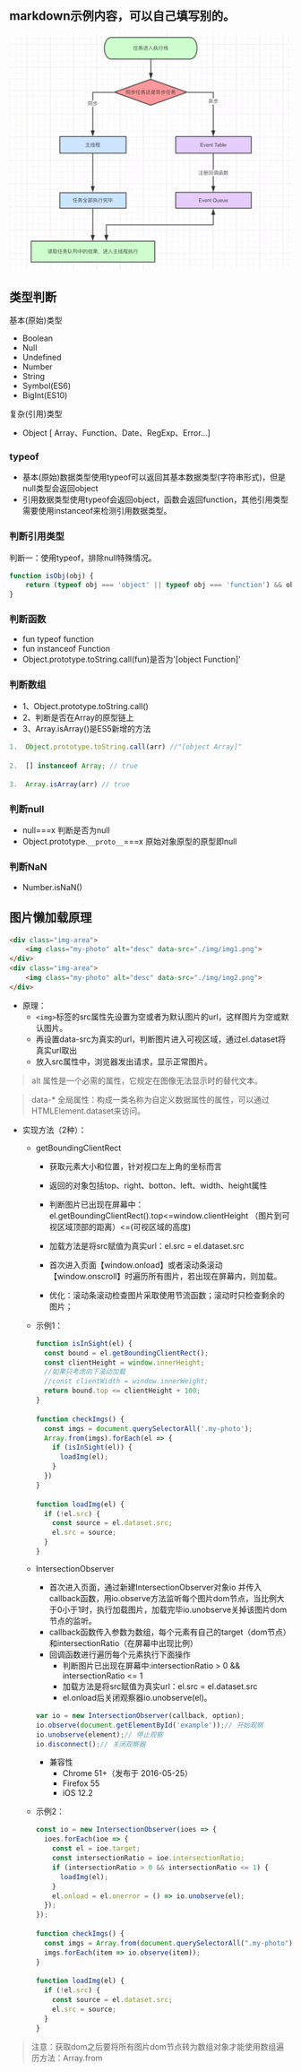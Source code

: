 
## markdown示例内容，可以自己填写别的。
![测试图](./img/task.png)

## 类型判断
基本(原始)类型
  - Boolean
  - Null
  - Undefined
  - Number
  - String
  - Symbol(ES6)
  - BigInt(ES10)

复杂(引用)类型
  - Object [ Array、Function、Date、RegExp、Error...]

### typeof
- 基本(原始)数据类型使用typeof可以返回其基本数据类型(字符串形式)，但是null类型会返回object
- 引用数据类型使用typeof会返回object，函数会返回function，其他引用类型需要使用instanceof来检测引用数据类型。

### 判断引用类型

判断一：使用typeof，排除null特殊情况。
```js
function isObj(obj) {
    return (typeof obj === 'object' || typeof obj === 'function') && obj !== null
}
```

### 判断函数
- fun typeof function
- fun instanceof Function
- Object.prototype.toString.call(fun)是否为'[object Function]'

### 判断数组
- 1、Object.prototype.toString.call()
- 2、判断是否在Array的原型链上
- 3、Array.isArray()是ES5新增的方法
```js
1.  Object.prototype.toString.call(arr) //"[object Array]"

2.  [] instanceof Array; // true

3.  Array.isArray(arr) // true
```

### 判断null
- null===x 判断是否为null
- Object.prototype.`__proto__`===x 原始对象原型的原型即null

### 判断NaN
- Number.isNaN()


## 图片懒加载原理
```html
<div class="img-area">
    <img class="my-photo" alt="desc" data-src="./img/img1.png">
</div>
<div class="img-area">
    <img class="my-photo" alt="desc" data-src="./img/img2.png">
</div>
```

- 原理：
  - `<img>`标签的src属性先设置为空或者为默认图片的url，这样图片为空或默认图片。
  - 再设置data-src为真实的url，判断图片进入可视区域，通过el.dataset将真实url取出
  - 放入src属性中，浏览器发出请求，显示正常图片。

> alt 属性是一个必需的属性，它规定在图像无法显示时的替代文本。

> data-* 全局属性：构成一类名称为自定义数据属性的属性，可以通过HTMLElement.dataset来访问。

- 实现方法（2种）：
  - getBoundingClientRect
    - 获取元素大小和位置，针对视口左上角的坐标而言
    - 返回的对象包括top、right、botton、left、width、height属性
    - 判断图片已出现在屏幕中：el.getBoundingClientRect().top<=window.clientHeight （图片到可视区域顶部的距离）<=(可视区域的高度)
    - 加载方法是将src赋值为真实url：el.src = el.dataset.src

    - 首次进入页面【window.onload】或者滚动条滚动【window.onscroll】时遍历所有图片，若出现在屏幕内，则加载。
    - 优化：滚动条滚动检查图片采取使用节流函数；滚动时只检查剩余的图片；
  - 示例1：
    ```js
    function isInSight(el) {
      const bound = el.getBoundingClientRect();
      const clientHeight = window.innerHeight;
      //如果只考虑向下滚动加载
      //const clientWidth = window.innerWeight;
      return bound.top <= clientHeight + 100;
    }

    function checkImgs() {
      const imgs = document.querySelectorAll('.my-photo');
      Array.from(imgs).forEach(el => {
        if (isInSight(el)) {
          loadImg(el);
        }
      })
    }

    function loadImg(el) {
      if (!el.src) {
        const source = el.dataset.src;
        el.src = source;
      }
    }
    ```  
  - IntersectionObserver
    - 首次进入页面，通过新建IntersectionObserver对象io 并传入callback函数，用io.observe方法监听每个图片dom节点，当比例大于0小于1时，执行加载图片，加载完毕io.unobserve关掉该图片dom节点的监听。
    - callback函数传入参数为数组，每个元素有自己的target（dom节点）和intersectionRatio（在屏幕中出现比例）
    - 回调函数进行遍历每个元素执行下面操作
      - 判断图片已出现在屏幕中:intersectionRatio > 0 && intersectionRatio <= 1
      - 加载方法是将src赋值为真实url：el.src = el.dataset.src
      - el.onload后关闭观察器io.unobserve(el)。
    
    ```js
    var io = new IntersectionObserver(callback, option);
    io.observe(document.getElementById('example'));// 开始观察
    io.unobserve(element);// 停止观察
    io.disconnect();// 关闭观察器
    ```
    - 兼容性
      - Chrome 51+（发布于 2016-05-25）
      - Firefox 55
      - iOS 12.2  
  - 示例2：
    ```js
    const io = new IntersectionObserver(ioes => {
      ioes.forEach(ioe => {
        const el = ioe.target;
        const intersectionRatio = ioe.intersectionRatio;
        if (intersectionRatio > 0 && intersectionRatio <= 1) {
          loadImg(el);
        }
        el.onload = el.onerror = () => io.unobserve(el);
      });
    });

    function checkImgs() {
      const imgs = Array.from(document.querySelectorAll(".my-photo"));
      imgs.forEach(item => io.observe(item));
    }

    function loadImg(el) {
      if (!el.src) {
        const source = el.dataset.src;
        el.src = source;
      }
    }

    ```    

> 注意：获取dom之后要将所有图片dom节点转为数组对象才能使用数组遍历方法：Array.from